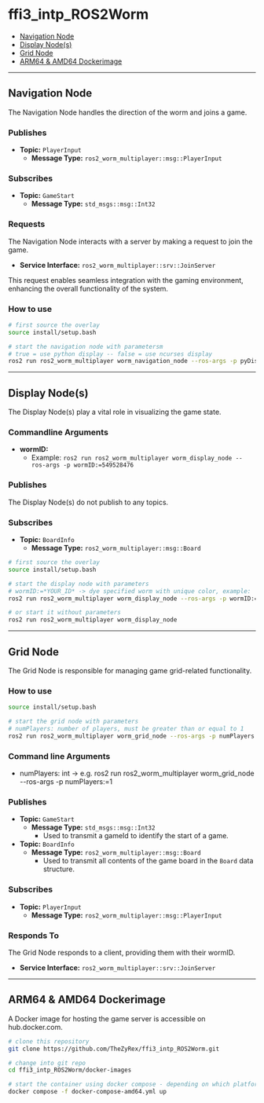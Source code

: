 # ffi3_intp_ROS2Worm

- [Navigation Node](#navigation-node)
- [Display Node(s)](#display-nodes)
- [Grid Node](#grid-node)
- [ARM64 & AMD64 Dockerimage](#arm64--amd64-dockerimage)

---

## Navigation Node

The Navigation Node handles the direction of the worm and joins a game.

### Publishes

- **Topic:** `PlayerInput`
  - **Message Type:** `ros2_worm_multiplayer::msg::PlayerInput`

### Subscribes

- **Topic:** `GameStart`
  - **Message Type:** `std_msgs::msg::Int32`

### Requests

The Navigation Node interacts with a server by making a request to join the game.

- **Service Interface:** `ros2_worm_multiplayer::srv::JoinServer`

This request enables seamless integration with the gaming environment, enhancing the overall functionality of the system.

### How to use

```bash
# first source the overlay
source install/setup.bash

# start the navigation node with parametersm
# true = use python display -- false = use ncurses display
ros2 run ros2_worm_multiplayer worm_navigation_node --ros-args -p pyDisplay:=true
```

---

## Display Node(s)

The Display Node(s) play a vital role in visualizing the game state.

### Commandline Arguments

- **wormID:**
  - Example: `ros2 run ros2_worm_multiplayer worm_display_node --ros-args -p wormID:=549528476`

### Publishes

The Display Node(s) do not publish to any topics.

### Subscribes

- **Topic:** `BoardInfo`
  - **Message Type:** `ros2_worm_multiplayer::msg::Board`

```bash
# first source the overlay
source install/setup.bash

# start the display node with parameters
# wormID:=*YOUR_ID* -> dye specified worm with unique color, example:
ros2 run ros2_worm_multiplayer worm_display_node --ros-args -p wormID:=549528476

# or start it without parameters
ros2 run ros2_worm_multiplayer worm_display_node
```

---

## Grid Node

The Grid Node is responsible for managing game grid-related functionality.

### How to use

```bash
source install/setup.bash

# start the grid node with parameters
# numPlayers: number of players, must be greater than or equal to 1
ros2 run ros2_worm_multiplayer worm_grid_node --ros-args -p numPlayers:=2
```

### Command line Arguments
- numPlayers: int
-> e.g. ros2 run ros2_worm_multiplayer worm_grid_node --ros-args -p numPlayers:=1

### Publishes

- **Topic:** `GameStart`
  - **Message Type:** `std_msgs::msg::Int32`
    - Used to transmit a gameId to identify the start of a game.
- **Topic:** `BoardInfo`
  - **Message Type:** `ros2_worm_multiplayer::msg::Board`
    - Used to transmit all contents of the game board in the `Board` data structure.

### Subscribes

- **Topic:** `PlayerInput`
  - **Message Type:** `ros2_worm_multiplayer::msg::PlayerInput`

### Responds To

The Grid Node responds to a client, providing them with their wormID.

- **Service Interface:** `ros2_worm_multiplayer::srv::JoinServer`

---

## ARM64 & AMD64 Dockerimage

A Docker image for hosting the game server is accessible on hub.docker.com.

```bash
# clone this repository
git clone https://github.com/TheZyRex/ffi3_intp_ROS2Worm.git

# change into git repo
cd ffi3_intp_ROS2Worm/docker-images

# start the container using docker compose - depending on which platform you are using amd64/arm64
docker compose -f docker-compose-amd64.yml up
```
